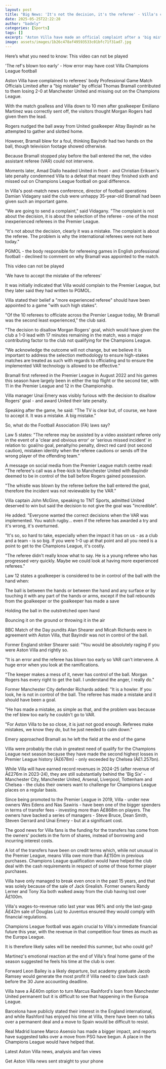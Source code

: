 ```yaml
---
layout: post
title: "Big News: 'It's not the decision, it's the referee' - Villa's complaint after missing top five"
date: 2025-05-25T22:22:28
author: "badely"
categories: [Sports]
tags: []
excerpt: "Aston Villa have made an official complaint after a 'big mistake' by referee Thomas Bramall during a 2-0 loss at Manchester United."
image: assets/images/1b26c478af49593533c01bfc71f31ad7.jpg
---
```


Here’s what you need to know: This video can not be played

'The ref's blown too early' - How error may have cost Villa Champions League football

Aston Villa have complained to referees' body Professional Game Match Officials Limited after a "big mistake" by official Thomas Bramall contributed to them losing 2-0 at Manchester United and missing out on the Champions League.

With the match goalless and Villa down to 10 men after goalkeeper Emiliano Martinez was correctly sent off, the visitors thought Morgan Rogers had given them the lead.

Rogers nudged the ball away from United goalkeeper Altay Bayindir as he attempted to gather and slotted home.

However, Bramall blew for a foul, thinking Bayindir had two hands on the ball, though television footage showed otherwise.

Because Bramall stopped play before the ball entered the net, the video assistant referee (VAR) could not intervene.

Moments later, Amad Diallo headed United in front - and Christian Eriksen's late penalty condemned Villa to a defeat that meant they finished sixth and missed out on Champions League football on goal difference.

In Villa's post-match news conference, director of football operations Damian Vidagany said the club were unhappy 35-year-old Bramall had been given such an important game.

"We are going to send a complaint," said Vidagany. "The complaint is not about the decision, it is about the selection of the referee - one of the most inexperienced referees in the Premier League.

"It's not about the decision, clearly it was a mistake. The complaint is about the referee. The problem is why the international referees were not here today."

PGMOL - the body responsible for refereeing games in English professional football - declined to comment on why Bramall was appointed to the match.

This video can not be played

'We have to accept the mistake of the referees'

It was initially indicated that Villa would complain to the Premier League, but they  later said they had written to PGMOL.

Villa stated their belief a "more experienced referee" should have been appointed to a game "with such high stakes".

"Of the 10 referees to officiate across the Premier League today, Mr Bramall was the second least experienced," the club said.

"The decision to disallow Morgan Rogers' goal, which would have given the club a 1-0 lead with 17 minutes remaining in the match, was a major contributing factor to the club not qualifying for the Champions League.

"We acknowledge the outcome will not change, but we believe it is important to address the selection methodology to ensure high-stakes matches are treated as such with regards to officiating and to ensure the implemented VAR technology is allowed to be effective."

Bramall first refereed in the Premier League in August 2022 and his games this season have largely been in either the top flight or the second tier, with 11 in the Premier League and 12 in the Championship.

Villa manager Unai Emery was visibly furious with the decision to disallow Rogers' goal - and award United their late penalty.

Speaking after the game, he said: "The TV is clear but, of course, we have to accept it. It was a mistake. A big mistake."

So, what do the Football Association (FA) laws say?

Law 5 states: "The referee may be assisted by a video assistant referee only in the event of a 'clear and obvious error' or 'serious missed incident' in relation to: goal/no goal, penalty/no penalty, direct red card (not second caution), mistaken identity when the referee cautions or sends off the wrong player of the offending team."

A message on social media from the Premier League match centre read: "The referee's call was a free-kick to Manchester United with Bayindir deemed to be in control of the ball before Rogers gained possession.

"The whistle was blown by the referee before the ball entered the goal, therefore the incident was not reviewable by the VAR."

Villa captain John McGinn, speaking to TNT Sports, admitted United deserved to win but said the decision to not give the goal was "incredible".

He added: "Everyone wanted the correct decisions when the VAR was implemented. You watch rugby... even if the referee has awarded a try and it's wrong, it's overturned.

"It's so, so hard to take, especially when the impact it has on us - as a club and a team - is so big. If you were 1-0 up at that point and all you need is a point to get to the Champions League, it's costly.

"The referee didn't really know what to say. He is a young referee who has progressed very quickly. Maybe we could look at having more experienced referees."

Law 12 states a goalkeeper is considered to be in control of the ball with the hand when:

The ball is between the hands or between the hand and any surface or by touching it with any part of the hands or arms, except if the ball rebounds from the goalkeeper or the goalkeeper has made a save

Holding the ball in the outstretched open hand

Bouncing it on the ground or throwing it in the air

BBC Match of the Day pundits Alan Shearer and Micah Richards were in agreement with Aston Villa, that Bayindir was not in control of the ball.

Former England striker Shearer said: "You would be absolutely raging if you were Aston Villa and rightly so. 

"It is an error and the referee has blown too early so VAR can't intervene. A huge error when you look at the ramifications. 

"The keeper makes a mess of it, never has control of the ball. Morgan Rogers has every right to get the ball. I understand the anger, I really do."

Former Manchester City defender Richards added: "It is a howler. If you look, he is not in control of the ball. The referee has made a mistake and it should have been a goal.

"He has made a mistake, as simple as that, and the problem was because the ref blew too early he couldn't go to VAR. 

"For Aston Villa to be so close, it is just not good enough. Referees make mistakes, we know they do, but he just needed to calm down."

Emery approached Bramall as he left the field at the end of the game

Villa were probably the club in greatest need of qualify for the Champions League next season because they have made the second highest losses in Premier League history (Â£678m) - only exceeded by Chelsea (Â£1.257bn).

While Villa will have earned record revenues in 2024-25 (after revenue of Â£276m in 2023-24), they are still substantially behind the 'Big Six' - Manchester City, Manchester United, Arsenal, Liverpool, Tottenham and Chelsea - the clubs their owners want to challenge for Champions League places on a regular basis.

Since being promoted to the Premier League in 2019, Villa - under new owners Wes Edens and Nas Sawiris - have been one of the bigger spenders in terms of transfer fees - investing more than Â£868m on players. The owners have backed a series of managers - Steve Bruce, Dean Smith, Steven Gerrard and Unai Emery - but at a significant cost.

The good news for Villa fans is the funding for the transfers has come from the owners' pockets in the form of shares, instead of borrowing and incurring interest costs.

A lot of the transfers have been on credit terms which, while not unusual in the Premier League, means Villa owe more than Â£150m in previous purchases. Champions League qualification would have helped the club deal with the cash requirements in respect of some of these former player purchases.

Villa have only managed to break even once in the past 15 years, and that was solely because of the sale of Jack Grealish. Former owners Randy Lerner and Tony Xia both walked away from the club having lost over Â£100m.

Villa's wages-to-revenue ratio last year was 96% and only the last-gasp Â£42m sale of Douglas Luiz to Juventus ensured they would comply with financial regulations.

Champions League football was again crucial to Villa's immediate financial future this year, with the revenue in that competition four times as much as the Europa League.

It is therefore likely sales will be needed this summer, but who could go?

Martinez's emotional reaction at the end of Villa's final home game of the season suggested he feels his time at the club is over.

Forward Leon Bailey is a likely departure, but academy graduate Jacob Ramsey would generate the most profit if Villa need to claw back cash before the 30 June accounting deadline.

Villa have a Â£40m option to turn Marcus Rashford's loan from Manchester United permanent but it is difficult to see that happening in the Europa League. 

Barcelona have publicly stated their interest in the England international, and while Rashford has enjoyed his time at Villa, there have been no talks over a permanent deal and a move to Spain would be difficult to resist.

Real Madrid loanee Marco Asensio has made a bigger impact, and reports have suggested talks over a move from PSG have begun. A place in the Champions League would have helped that.

Latest Aston Villa news, analysis and fan views

Get Aston Villa news sent straight to your phone

